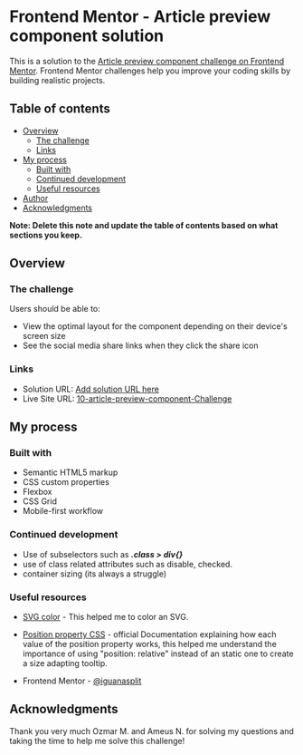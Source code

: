 # Frontend Mentor - Article preview component solution

This is a solution to the [Article preview component challenge on Frontend Mentor](https://www.frontendmentor.io/challenges/article-preview-component-dYBN_pYFT). Frontend Mentor challenges help you improve your coding skills by building realistic projects. 

## Table of contents

- [Overview](#overview)
  - [The challenge](#the-challenge)
  - [Links](#links)
- [My process](#my-process)
  - [Built with](#built-with)
  - [Continued development](#continued-development)
  - [Useful resources](#useful-resources)
- [Author](#author)
- [Acknowledgments](#acknowledgments)

**Note: Delete this note and update the table of contents based on what sections you keep.**

## Overview

### The challenge

Users should be able to:

- View the optimal layout for the component depending on their device's screen size
- See the social media share links when they click the share icon

### Links

- Solution URL: [Add solution URL here](https://your-solution-url.com)
- Live Site URL: [10-article-preview-component-Challenge](https://iguanasplit.github.io/10--article-preview-component-Challenge-/)

## My process

### Built with

- Semantic HTML5 markup
- CSS custom properties
- Flexbox
- CSS Grid
- Mobile-first workflow


### Continued development
- Use of subselectors such as  ***.class > div{}*** 
- use of class related attributes such as disable, checked.
- container sizing (its always a struggle)


### Useful resources

- [SVG color](https://css-tricks.com/almanac/properties/f/fill/) - This helped me to color an SVG.
- [Position property CSS](https://developer.mozilla.org/en-US/docs/Web/CSS/position) - official Documentation explaining how each value of the position property works, this helped me understand the importance of using "position: relative" instead of an static one to create a size adapting tooltip.


- Frontend Mentor - [@iguanasplit](https://www.frontendmentor.io/profile/iguanasplit)


## Acknowledgments

Thank you very much Ozmar M. and Ameus N. for solving my questions and taking the time to help me solve this challenge!




